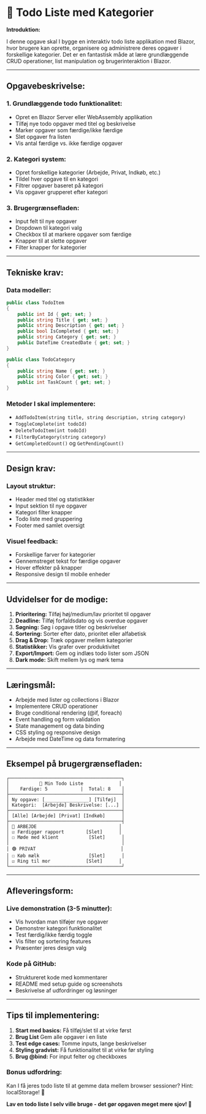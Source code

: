# 📝 **Todo Liste med Kategorier**

**Introduktion:**

I denne opgave skal I bygge en interaktiv todo liste applikation med Blazor, hvor brugere kan oprette, organisere og administrere deres opgaver i forskellige kategorier. Det er en fantastisk måde at lære grundlæggende CRUD operationer, list manipulation og brugerinteraktion i Blazor.

---

## **Opgavebeskrivelse:**

### **1. Grundlæggende todo funktionalitet:**
- Opret en Blazor Server eller WebAssembly applikation
- Tilføj nye todo opgaver med titel og beskrivelse
- Marker opgaver som færdige/ikke færdige
- Slet opgaver fra listen
- Vis antal færdige vs. ikke færdige opgaver

### **2. Kategori system:**
- Opret forskellige kategorier (Arbejde, Privat, Indkøb, etc.)
- Tildel hver opgave til en kategori
- Filtrer opgaver baseret på kategori
- Vis opgaver grupperet efter kategori

### **3. Brugergrænsefladen:**
- Input felt til nye opgaver
- Dropdown til kategori valg
- Checkbox til at markere opgaver som færdige
- Knapper til at slette opgaver
- Filter knapper for kategorier

---

## **Tekniske krav:**

### **Data modeller:**
```csharp
public class TodoItem
{
    public int Id { get; set; }
    public string Title { get; set; }
    public string Description { get; set; }
    public bool IsCompleted { get; set; }
    public string Category { get; set; }
    public DateTime CreatedDate { get; set; }
}

public class TodoCategory
{
    public string Name { get; set; }
    public string Color { get; set; }
    public int TaskCount { get; set; }
}
```

### **Metoder I skal implementere:**
- `AddTodoItem(string title, string description, string category)`
- `ToggleComplete(int todoId)`
- `DeleteTodoItem(int todoId)`
- `FilterByCategory(string category)`
- `GetCompletedCount()` og `GetPendingCount()`

---

## **Design krav:**

### **Layout struktur:**
- Header med titel og statistikker
- Input sektion til nye opgaver
- Kategori filter knapper
- Todo liste med gruppering
- Footer med samlet oversigt

### **Visuel feedback:**
- Forskellige farver for kategorier
- Gennemstreget tekst for færdige opgaver
- Hover effekter på knapper
- Responsive design til mobile enheder

---

## **Udvidelser for de modige:**

1. **Prioritering:** Tilføj høj/medium/lav prioritet til opgaver
2. **Deadline:** Tilføj forfaldsdato og vis overdue opgaver
3. **Søgning:** Søg i opgave titler og beskrivelser
4. **Sortering:** Sorter efter dato, prioritet eller alfabetisk
5. **Drag & Drop:** Træk opgaver mellem kategorier
6. **Statistikker:** Vis grafer over produktivitet
7. **Export/Import:** Gem og indlæs todo lister som JSON
8. **Dark mode:** Skift mellem lys og mørk tema

---

## **Læringsmål:**

- Arbejde med lister og collections i Blazor
- Implementere CRUD operationer
- Bruge conditional rendering (@if, foreach)
- Event handling og form validation
- State management og data binding
- CSS styling og responsive design
- Arbejde med DateTime og data formatering

---

## **Eksempel på brugergrænsefladen:**

```
┌─────────────────────────────────────────┐
│           📝 Min Todo Liste             │
│    Færdige: 5            |  Total: 8    │
├─────────────────────────────────────────┤
│ Ny opgave: [________________] [Tilføj]  │
│ Kategori:  [Arbejde] Beskrivelse: [...] │
├─────────────────────────────────────────┤
│ [Alle] [Arbejde] [Privat] [Indkøb]      │
├─────────────────────────────────────────┤
│ 🔵 ARBEJDE                              │
│ ☑️ Færdiggør rapport        [Slet]      │
│ ☐ Møde med klient           [Slet]      │
│                                         │
│ 🟢 PRIVAT                               │
│ ☐ Køb mælk                  [Slet]      │
│ ☑️ Ring til mor             [Slet]      │
└─────────────────────────────────────────┘
```

---

## **Afleveringsform:**

### **Live demonstration (3-5 minutter):**
- Vis hvordan man tilføjer nye opgaver
- Demonstrer kategori funktionalitet
- Test færdig/ikke færdig toggle
- Vis filter og sortering features
- Præsenter jeres design valg

### **Kode på GitHub:**
- Struktureret kode med kommentarer
- README med setup guide og screenshots
- Beskrivelse af udfordringer og løsninger

---

## **Tips til implementering:**

1. **Start med basics:** Få tilføj/slet til at virke først
2. **Brug List** Gem alle opgaver i en liste
3. **Test edge cases:** Tomme inputs, lange beskrivelser
4. **Styling gradvist:** Få funktionalitet til at virke før styling
5. **Brug @bind:** For input felter og checkboxes

### **Bonus udfordring:**
Kan I få jeres todo liste til at gemme data mellem browser sessioner? Hint: localStorage! 💾

**Lav en todo liste I selv ville bruge - det gør opgaven meget mere sjov! 🎯**